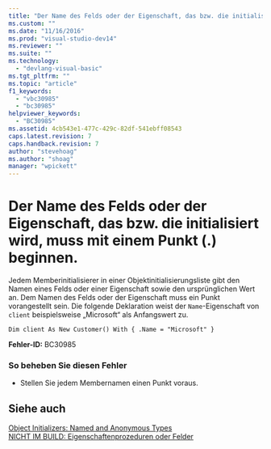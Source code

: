 ```yaml
---
title: "Der Name des Felds oder der Eigenschaft, das bzw. die initialisiert wird, muss mit einem Punkt (.) beginnen. | Microsoft Docs"
ms.custom: ""
ms.date: "11/16/2016"
ms.prod: "visual-studio-dev14"
ms.reviewer: ""
ms.suite: ""
ms.technology: 
  - "devlang-visual-basic"
ms.tgt_pltfrm: ""
ms.topic: "article"
f1_keywords: 
  - "vbc30985"
  - "bc30985"
helpviewer_keywords: 
  - "BC30985"
ms.assetid: 4cb543e1-477c-429c-82df-541ebff08543
caps.latest.revision: 7
caps.handback.revision: 7
author: "stevehoag"
ms.author: "shoag"
manager: "wpickett"
---
```

# Der Name des Felds oder der Eigenschaft, das bzw. die initialisiert wird, muss mit einem Punkt (.) beginnen.
Jedem Memberinitialisierer in einer Objektinitialisierungsliste gibt den Namen eines Felds oder einer Eigenschaft sowie den ursprünglichen Wert an. Dem Namen des Felds oder der Eigenschaft muss ein Punkt vorangestellt sein. Die folgende Deklaration weist der `Name`\-Eigenschaft von `client` beispielsweise „Microsoft“ als Anfangswert zu.  
  
```  
Dim client As New Customer() With { .Name = "Microsoft" }  
```  
  
 **Fehler\-ID:** BC30985  
  
### So beheben Sie diesen Fehler  
  
-   Stellen Sie jedem Membernamen einen Punkt voraus.  
  
## Siehe auch  
 [Object Initializers: Named and Anonymous Types](../../visual-basic/programming-guide/language-features/objects-and-classes/object-initializers-named-and-anonymous-types.md)   
 [NICHT IM BUILD: Eigenschaftenprozeduren oder Felder](http://msdn.microsoft.com/de-de/da1c05c1-87c7-40fa-b92c-e9c7e4d170f7)
